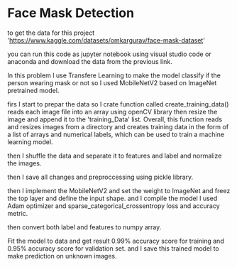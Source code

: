 # Face Mask Detection

to get the data for this project 'https://www.kaggle.com/datasets/omkargurav/face-mask-dataset'

you can run this code as jupyter notebook using visual studio code or anaconda and download the data from the previous link.

In this problem I use Transfere Learning to make the model classify if the person wearing mask or not so I used MobileNetV2 based on ImageNet pretrained model.

firs I start to prepar the data so I crate function called create_training_data() reads each image file into an array using openCV library then resize the image and append it to the 'training_Data' list.
Overall, this function reads and resizes images from a directory and creates training data in the form of a list of arrays and numerical labels, which can be used to train a machine learning model.

then I shuffle the data and separate it to features and label and normalize the images.

then I save all changes and preproccessing using pickle library.

then I implement the MobileNetV2 and set the weight to ImageNet and freez the top layer and define the input shape.
and I compile the model I used Adam optimizer and sparse_categorical_crossentropy loss and accuracy metric.

then convert both label and features to numpy array.

Fit the model to data and get result 0.99% accuracy score for training and 0.95% accuracy score for validation set.
and I save this trained model to make prediction on unknown images.

